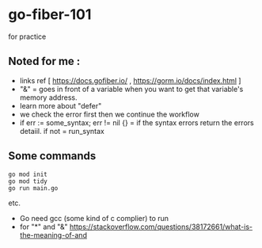 # go-fiber-101
for practice

## Noted for me :
- links ref [
https://docs.gofiber.io/
,
https://gorm.io/docs/index.html
]
- "&" = goes in front of a variable when you want to get that variable's memory address.
- learn more about "defer"
- we check the error first then we continue the workflow
- if err := some_syntax; err != nil {} = if the syntax errors return the errors detaiil. if not = run_syntax

## Some commands
```
go mod init
go mod tidy
go run main.go
```
etc.
- Go need gcc (some kind of c complier) to run
- for "*" and "&" https://stackoverflow.com/questions/38172661/what-is-the-meaning-of-and

